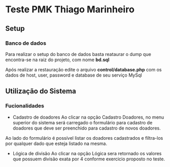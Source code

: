 # Teste PMK Thiago Marinheiro

## Setup

### Banco de dados

Para realizar o setup do banco de dados basta reataurar o dump que encontra-se na raiz do projeto, com nome **bd.sql**

Após realizar a restauração edite o arquivo **control/database.php** com os dados de host, user, password e database de seu serviço MySql

## Utilização do Sistema

### Fucionalidades

* Cadastro de doadores
Ao clicar na opção Cadastro Doadores, no menu superior do sistema será carregado o formulário para cadastro de doadores que deve ser preenchido para cadastro de novos doadores.

Ao lado do formulário é possível listar os doadores cadastrados e filtra-los por qualquer dado que esteja listado na mesma.

* Lógica de divisão
Ao clicar na opção Lógica sera retornado os valores que possuem divisão exata por 4 conforme exercicio proposto no teste.
